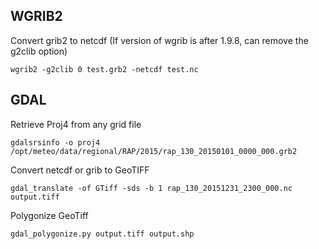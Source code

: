 ## WGRIB2 
Convert grib2 to netcdf (If version of wgrib is after 1.9.8, can remove the g2clib option)

```wgrib2 -g2clib 0 test.grb2 -netcdf test.nc```

## GDAL
Retrieve Proj4 from any grid file

```gdalsrsinfo -o proj4 /opt/meteo/data/regional/RAP/2015/rap_130_20150101_0000_000.grb2```

Convert netcdf or grib to GeoTIFF

```gdal_translate -of GTiff -sds -b 1 rap_130_20151231_2300_000.nc output.tiff```

Polygonize GeoTiff

```gdal_polygonize.py output.tiff output.shp```
